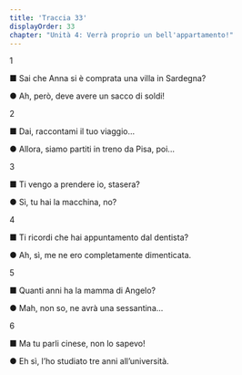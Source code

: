 ```yaml
---
title: 'Traccia 33'
displayOrder: 33
chapter: "Unità 4: Verrà proprio un bell'appartamento!"
---
```


1

■ Sai che Anna si è comprata una villa in Sardegna?

● Ah, però, deve avere un sacco di soldi!

2

■ Dai, raccontami il tuo viaggio...

● Allora, siamo partiti in treno da Pisa, poi...

3

■ Ti vengo a prendere io, stasera?

● Sì, tu hai la macchina, no?

4

■ Ti ricordi che hai appuntamento dal dentista?

● Ah, sì, me ne ero completamente dimenticata.

5

■ Quanti anni ha la mamma di Angelo?

● Mah, non so, ne avrà una sessantina...

6

■ Ma tu parli cinese, non lo sapevo!

● Eh sì, l’ho studiato tre anni all’università.
